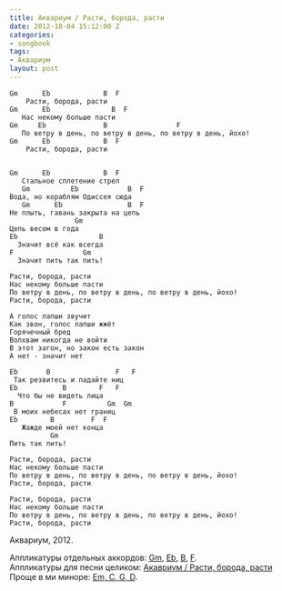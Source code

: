 ```yaml
---
title: Аквариум / Расти, борода, расти
date: 2012-10-04 15:12:00 Z
categories:
- songbook
tags:
- Аквариум
layout: post
---
```


    Gm      Eb             B  F
        Расти, борода, расти
    Gm      Eb               B  F
       Нас некому больше пасти
    Gm     Eb              B                 F
       По ветру в день, по ветру в день, по ветру в день, йохо!
    Gm      Eb             B  F
        Расти, борода, расти


    Gm      Eb             B  F
       Стальное сплетение стрел
       Gm          Eb            B  F
    Вода, но кораблям Одиссея сюда
       Gm      Eb                B  F
    Не плыть, гавань закрыта на цепь
                    Gm
    Цепь весом в года
    Eb                    B
      Значит всё как всегда
    F                 Gm
      Значит пить так пить!

    Расти, борода, расти
    Нас некому больше пасти
    По ветру в день, по ветру в день, по ветру в день, йохо!
    Расти, борода, расти

    А голос лапши звучит
    Как звон, голос лапши жжёт
    Горячечный бред
    Волхвам никогда не войти
    В этот загон, но закон есть закон
    А нет - значит нет

    Eb       B                F   F
     Так резвитесь и падайте ниц
    Eb           B        F   F
      Что бы не видеть лица
    B            F          Gm  Gm
     В моих небесах нет границ
    Eb        B         F  F
       Жажде моей нет конца
              Gm
    Пить так пить!

    Расти, борода, расти
    Нас некому больше пасти
    По ветру в день, по ветру в день, по ветру в день, йохо!
    Расти, борода, расти

    Расти, борода, расти
    Нас некому больше пасти
    По ветру в день, по ветру в день, по ветру в день, йохо!
    Расти, борода, расти

Аквариум, 2012.

Аппликатуры отдельных аккордов: [Gm](http://guitar-chords-chart.net/#Gm), [Eb](http://guitar-chords-chart.net/#Dd), [B](http://guitar-chords-chart.net/#Ad), [F](http://guitar-chords-chart.net/#F).  
Аппликатуры для песни целиком: <a href="http://guitar-chords-chart.net/%D0%B0%D0%BA%D0%BA%D0%BE%D1%80%D0%B4%D1%8B/%D0%90%D0%BA%D0%B2%D0%B0%D1%80%D0%B8%D1%83%D0%BC--%D0%A0%D0%B0%D1%81%D1%82%D0%B8,-%D0%B1%D0%BE%D1%80%D0%BE%D0%B4%D0%B0,-%D1%80%D0%B0%D1%81%D1%82%D0%B8/Gm(2),Eb(2),B,F">Акавриум / Расти, борода, расти</a>  
Проще в ми миноре: <a href="http://guitar-chords-chart.net/%D0%B0%D0%BA%D0%BA%D0%BE%D1%80%D0%B4%D1%8B/%D0%90%D0%BA%D0%B2%D0%B0%D1%80%D0%B8%D1%83%D0%BC--%D0%A0%D0%B0%D1%81%D1%82%D0%B8,-%D0%B1%D0%BE%D1%80%D0%BE%D0%B4%D0%B0,-%D1%80%D0%B0%D1%81%D1%82%D0%B8/Em,C,G,D">Em, C, G, D</a>.

